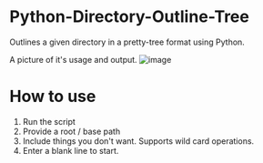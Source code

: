 # Python-Directory-Outline-Tree
Outlines a given directory in a pretty-tree format using Python.

A picture of it's usage and output.
![image](https://github.com/user-attachments/assets/14e9fecc-40f3-43cb-968e-8b3579f4adae)

# How to use
1. Run the script
2. Provide a root / base path
3. Include things you don't want. Supports wild card operations.
4. Enter a blank line to start.

